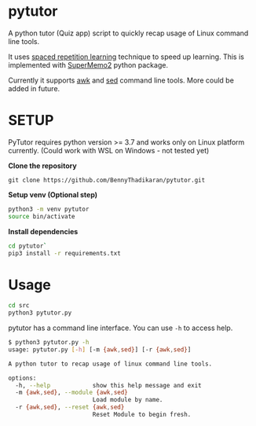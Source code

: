 # pytutor
A python tutor (Quiz app) script to quickly recap usage of Linux command line tools.

It uses [spaced repetition learning](https://en.wikipedia.org/wiki/Spaced_repetition) technique to speed up learning. This is implemented with [SuperMemo2](https://github.com/alankan886/SuperMemo2) python package.

Currently it supports [awk](https://www.gnu.org/software/gawk/manual/gawk.html) and [sed](https://www.gnu.org/software/sed/manual/sed.html) command line tools. More could be added in future.
# SETUP
PyTutor requires python version >= 3.7 and works only on Linux platform currently. (Could work with WSL on Windows - not tested yet)

**Clone the repository**

`git clone https://github.com/BennyThadikaran/pytutor.git`

**Setup venv (Optional step)**

```bash
python3 -m venv pytutor
source bin/activate
```

**Install dependencies**

```bash
cd pytutor`
pip3 install -r requirements.txt
```

# Usage
```bash
cd src
python3 pytutor.py
```

pytutor has a command line interface. You can use `-h` to access help.
```bash
$ python3 pytutor.py -h
usage: pytutor.py [-h] [-m {awk,sed}] [-r {awk,sed}]

A python tutor to recap usage of linux command line tools.

options:
  -h, --help            show this help message and exit
  -m {awk,sed}, --module {awk,sed}
                        Load module by name.
  -r {awk,sed}, --reset {awk,sed}
                        Reset Module to begin fresh.
```

